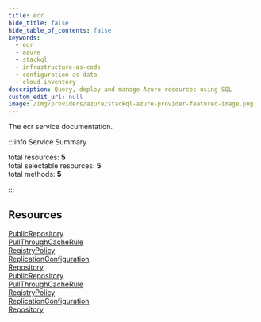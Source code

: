 ```yaml
---
title: ecr
hide_title: false
hide_table_of_contents: false
keywords:
  - ecr
  - azure
  - stackql
  - infrastructure-as-code
  - configuration-as-data
  - cloud inventory
description: Query, deploy and manage Azure resources using SQL
custom_edit_url: null
image: /img/providers/azure/stackql-azure-provider-featured-image.png
---
```


The ecr service documentation.

:::info Service Summary

<div class="row">
<div class="providerDocColumn">
<span>total resources:&nbsp;<b>5</b></span><br />
<span>total selectable resources:&nbsp;<b>5</b></span><br />
<span>total methods:&nbsp;<b>5</b></span><br />
</div>
</div>

:::

## Resources
<div class="row">
<div class="providerDocColumn">
<a href="/providers/azure/ecr/PublicRepository/">PublicRepository</a><br />
<a href="/providers/azure/ecr/PullThroughCacheRule/">PullThroughCacheRule</a><br />
<a href="/providers/azure/ecr/RegistryPolicy/">RegistryPolicy</a><br />
<a href="/providers/azure/ecr/ReplicationConfiguration/">ReplicationConfiguration</a><br />
<a href="/providers/azure/ecr/Repository/">Repository</a>
</div>
<div class="providerDocColumn">
<a href="/providers/azure/ecr/PublicRepository/">PublicRepository</a><br />
<a href="/providers/azure/ecr/PullThroughCacheRule/">PullThroughCacheRule</a><br />
<a href="/providers/azure/ecr/RegistryPolicy/">RegistryPolicy</a><br />
<a href="/providers/azure/ecr/ReplicationConfiguration/">ReplicationConfiguration</a><br />
<a href="/providers/azure/ecr/Repository/">Repository</a>
</div>
</div>
